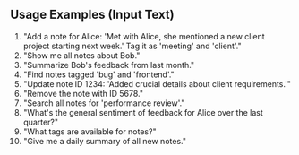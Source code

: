 
## Usage Examples (Input Text)

1.  "Add a note for Alice: 'Met with Alice, she mentioned a new client project starting next week.' Tag it as 'meeting' and 'client'."
2.  "Show me all notes about Bob."
3.  "Summarize Bob's feedback from last month."
4.  "Find notes tagged 'bug' and 'frontend'."
5.  "Update note ID 1234: 'Added crucial details about client requirements.'"
6.  "Remove the note with ID 5678."
7.  "Search all notes for 'performance review'."
8.  "What's the general sentiment of feedback for Alice over the last quarter?"
9.  "What tags are available for notes?"
10. "Give me a daily summary of all new notes."